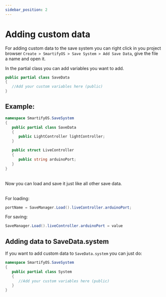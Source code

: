 ```yaml
---
sidebar_position: 2
---
```


# Adding custom data
For adding custom data to the save system you can right click in you project browser `Create > SmartifyOS > Save System > Add Save Data`, give the file a name and open it.


In the partial class you can add variables you want to add.

```cs
public partial class SaveData
{
   //Add your custom variables here (public)
}
```

## Example:
```cs
namespace SmartifyOS.SaveSystem
{
   public partial class SaveData
   {
      public LightController lightController;
   }

   public struct LiveController
   {
      public string arduinoPort;
   }
}
```
\
Now you can load and save it just like all other save data.

\
For loading:
```cs
portName = SaveManager.Load().liveController.arduinoPort;
```

For saving:
```cs
SaveManager.Load().liveController.arduinoPort = value
```

## Adding data to SaveData.system
If you want to add custom data to `SaveData.system` you can just do:

```cs
namespace SmartifyOS.SaveSystem
{
   public partial class System
   {
      //Add your custom variables here (public)
   }
}
```